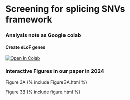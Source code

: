 # Screening for splicing SNVs framework

### Analysis note as Google colab


#### Create eLoF genes
[![Open In Colab](https://colab.research.google.com/assets/colab-badge.svg)](https://colab.research.google.com/github/ysut/2024_SplicingSNVScreening_test/analysis/Resources/01_CanonicalTranscripts/canonical.ipynb)

#### 



### Interactive Figures in our paper in 2024
Figure 3A
{% include Figure3A.html %}

Figure 3B
{% include figure.html %}
